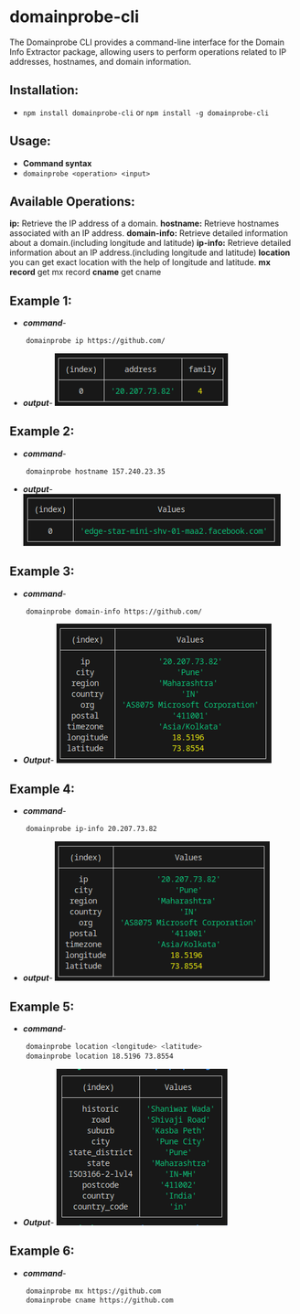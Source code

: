 # domainprobe-cli
The Domainprobe CLI provides a command-line interface for the Domain Info Extractor package, allowing users to perform operations related to IP addresses, hostnames, and domain information.

## Installation:
- `npm install domainprobe-cli` or `npm install -g domainprobe-cli`

## Usage:
- **Command syntax**
- `domainprobe <operation> <input>`

## Available Operations:

**ip:** Retrieve the IP address of a domain.
**hostname:** Retrieve hostnames associated with an IP address.
**domain-info:** Retrieve detailed information about a domain.(including longitude and latitude)
**ip-info:** Retrieve detailed information about an IP address.(including longitude and latitude)
**location** you can get exact location with the help of longitude and latitude.
**mx record** get mx record
**cname** get cname

## Example 1:
- ***command***-
```bash
    domainprobe ip https://github.com/
```

- ***output***-
![Screenshot](images/image-3.png)


## Example 2:
- ***command***-
```bash
    domainprobe hostname 157.240.23.35

```

- ***output***-
![Screenshot](images/image.png)


## Example 3:
- ***command***-
```bash
    domainprobe domain-info https://github.com/


```
- ***Output***-
![Screenshot](images/image-1.png)

## Example 4:
- ***command***-
```bash
    domainprobe ip-info 20.207.73.82

```
- ***output***-
![Screenshot](images/image-2.png)

## Example 5:
- ***command***-
```bash
    domainprobe location <longitude> <latitude>
    domainprobe location 18.5196 73.8554
```

- ***Output***-
![Screenshot](images/location.png)
        
## Example 6:
- ***command***-
```bash
    domainprobe mx https://github.com     
    domainprobe cname https://github.com
```
